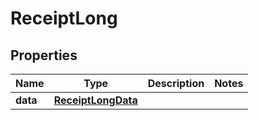 
# ReceiptLong

## Properties
Name | Type | Description | Notes
------------ | ------------- | ------------- | -------------
**data** | [**ReceiptLongData**](ReceiptLongData.md) |  | 



